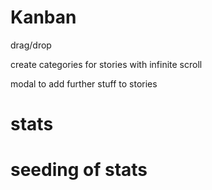 # Kanban

drag/drop

create categories for stories with infinite scroll

modal to add further stuff to stories


# stats



# seeding of stats
